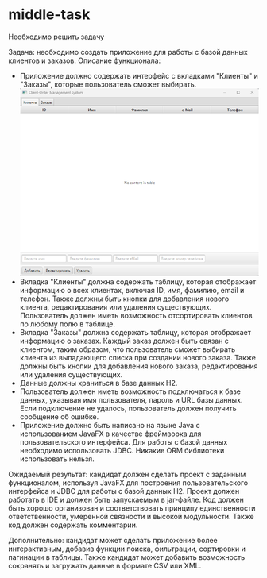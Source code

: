 # middle-task
Необходимо решить задачу

Задача: необходимо создать приложение для работы с базой данных клиентов и заказов.
Описание функционала:
- Приложение должно содержать интерфейс с вкладками "Клиенты" и "Заказы", которые пользователь сможет выбирать. ![Окно приложения](img.png?raw=true "Клиенты")
- Вкладка "Клиенты" должна содержать таблицу, которая отображает информацию о всех клиентах, включая ID, имя, фамилию, email и телефон. Также должны быть кнопки для добавления нового клиента, редактирования или удаления существующих. Пользователь должен иметь возможность отсортировать клиентов по любому полю в таблице.
- Вкладка "Заказы" должна содержать таблицу, которая отображает информацию о заказах. Каждый заказ должен быть связан с клиентом, таким образом, что пользователь сможет выбирать клиента из выпадающего списка при создании нового заказа. Также должны быть кнопки для добавления нового заказа, редактирования или удаления существующих.
- Данные должны храниться в базе данных H2.
- Пользователь должен иметь возможность подключаться к базе данных, указывая имя пользователя, пароль и URL базы данных. Если подключение не удалось, пользователь должен получить сообщение об ошибке.
- Приложение должно быть написано на языке Java с использованием JavaFX в качестве фреймворка для пользовательского интерфейса. Для работы с базой данных необходимо использовать JDBC. Никакие ORM библиотеки использовать нельзя.

Ожидаемый результат: кандидат должен сделать проект с заданным функционалом, используя JavaFX для построения пользовательского интерфейса и JDBC для работы с базой данных H2. Проект должен работать в IDE и должен быть запускаемым в jar-файле. Код должен быть хорошо организован и соответствовать принципу единственности ответственности, умеренной связности и высокой модульности. Также код должен содержать комментарии.

Дополнительно: кандидат может сделать приложение более интерактивным, добавив функции поиска, фильтрации, сортировки и пагинации в таблицы. Также кандидат может добавить возможность сохранять и загружать данные в формате CSV или XML.
